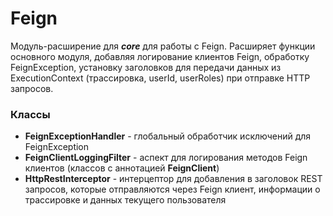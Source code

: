 # Feign

Модуль-расширение для **_core_** для работы с Feign. Расширяет функции основного модуля, добавляя логирование клиентов
Feign, обработку FeignException, установку заголовков для передачи данных из ExecutionContext 
(трассировка, userId, userRoles) при отправке HTTP запросов.

### Классы

- **FeignExceptionHandler** - глобальный обработчик исключений для FeignException
- **FeignClientLoggingFilter** - аспект для логирования методов Feign клиентов (классов с аннотацией **FeignClient**)
- **HttpRestInterceptor** - интерцептор для добавления в заголовок REST запросов, которые отправляются через Feign 
  клиент, информации о трассировке и данных текущего пользователя